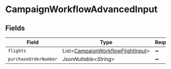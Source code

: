 # CampaignWorkflowAdvancedInput


## Fields

| Field                                                                                        | Type                                                                                         | Required                                                                                     | Description                                                                                  |
| -------------------------------------------------------------------------------------------- | -------------------------------------------------------------------------------------------- | -------------------------------------------------------------------------------------------- | -------------------------------------------------------------------------------------------- |
| `flights`                                                                                    | List\<[CampaignWorkflowFlightInput](../../models/components/CampaignWorkflowFlightInput.md)> | :heavy_minus_sign:                                                                           | N/A                                                                                          |
| `purchaseOrderNumber`                                                                        | *JsonNullable\<String>*                                                                      | :heavy_minus_sign:                                                                           | N/A                                                                                          |